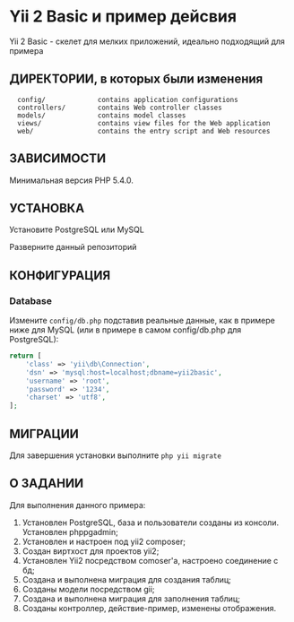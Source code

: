 Yii 2 Basic и пример дейсвия
================================

Yii 2 Basic - скелет для мелких приложений, идеально подходящий для примера

ДИРЕКТОРИИ, в которых были изменения
-------------------

      config/             contains application configurations
      controllers/        contains Web controller classes
      models/             contains model classes
      views/              contains view files for the Web application
      web/                contains the entry script and Web resources



ЗАВИСИМОСТИ
------------

Минимальная версия PHP 5.4.0.


УСТАНОВКА
------------

Установите PostgreSQL или MySQL

Разверните данный репозиторий


КОНФИГУРАЦИЯ
-------------

### Database

Измените `config/db.php` подставив реальные данные, как в примере ниже для MySQL (или в примере в самом config/db.php для PostgreSQL):

```php
return [
    'class' => 'yii\db\Connection',
    'dsn' => 'mysql:host=localhost;dbname=yii2basic',
    'username' => 'root',
    'password' => '1234',
    'charset' => 'utf8',
];
```

МИГРАЦИИ
-------------

Для завершения установки выполните `php yii migrate`


О ЗАДАНИИ
-------------

Для выполнения данного примера:
1. Установлен PostgreSQL, база и пользователи созданы из консоли. Установлен phppgadmin;
2. Установлен и настроен под yii2 composer;
3. Создан виртхост для проектов yii2;
4. Установлен Yii2 посредством comoser'a, настроено соединение с бд;
5. Создана и выполнена миграция для создания таблиц;
6. Созданы модели посредством gii;
7. Создана и выполнена миграция для заполнения таблиц;
8. Созданы контроллер, действие-пример, изменены отображения.